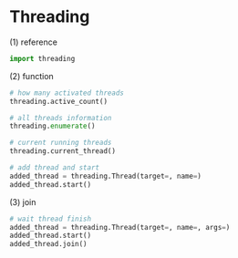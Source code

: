 # Threading

(1) reference
```python
import threading
```
(2) function
```python
# how many activated threads
threading.active_count()

# all threads information
threading.enumerate()

# current running threads
threading.current_thread()

# add thread and start
added_thread = threading.Thread(target=, name=)
added_thread.start()
```
(3) join
```python
# wait thread finish
added_thread = threading.Thread(target=, name=, args=)
added_thread.start()
added_thread.join()
```
